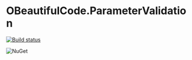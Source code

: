 # OBeautifulCode.ParameterValidation

[![Build status](https://ci.appveyor.com/api/projects/status/beb285bbf9qwfrje?svg=true)](https://ci.appveyor.com/project/SurajGupta/obeautifulcode-parametervalidation)

![NuGet](https://img.shields.io/nuget/v/OBeautifulCode.Validation.Recipes.ParameterValidator.svg)